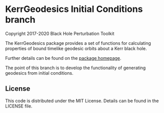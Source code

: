 # KerrGeodesics Initial Conditions branch

Copyright 2017-2020 Black Hole Perturbation Toolkit

The KerrGeodesics package provides a set of functions for calculating
properties of bound timelike geodesic orbits about a Kerr black hole.

Further details can be found on the [package homepage](https://bhptoolkit.org/KerrGeodesics).

The point of this branch is to develop the functionality of generating geodesics from initial conditions.

## License

This code is distributed under the MIT License. Details can
be found in the LICENSE file.
